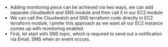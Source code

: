 * Adding monitoring piece can be achieved via two ways, we can add separate cloudwatch and SNS module and then call it in our EC2 module
* We can call the Cloudwatch and SNS terraform code directly in EC2 terraform module, I prefer this approach as we want all our EC2 instance comes up with monitoring enabled
* First, let start with SNS topic, which is required to send out a notification via Email, SMS when an event occurs.

